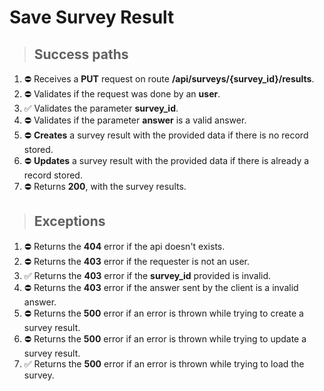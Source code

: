 # Save Survey Result

> ## Success paths

1. ⛔ Receives a **PUT** request on route **/api/surveys/{survey_id}/results**.
2. ⛔ Validates if the request was done by an **user**.
3. ✅ Validates the parameter **survey_id**.
4. ⛔ Validates if the parameter **answer**  is a valid answer.
5. ⛔ **Creates** a survey result with the provided data if there is no record stored.
6. ⛔ **Updates** a survey result with the provided data if there is already a record stored.
7. ⛔ Returns **200**, with the survey results.

> ## Exceptions

1. ⛔ Returns the **404** error if the api doesn't exists.
2. ⛔ Returns the **403** error if the requester is not an user.
3. ✅ Returns the **403** error if the **survey_id** provided is invalid.
4. ⛔ Returns the **403** error if the answer sent by the client is a invalid answer.
5. ⛔ Returns the **500** error if an error is thrown while trying to create a survey result.
6. ⛔ Returns the **500** error if an error is thrown while trying to update a survey result.
6. ✅ Returns the **500** error if an error is thrown while trying to load the survey.

